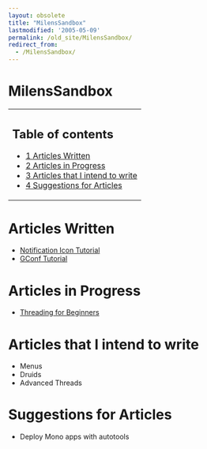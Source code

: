 ```yaml
---
layout: obsolete
title: "MilensSandbox"
lastmodified: '2005-05-09'
permalink: /old_site/MilensSandbox/
redirect_from:
  - /MilensSandbox/
---
```


MilensSandbox
=============

<table>
<col width="100%" />
<tbody>
<tr class="odd">
<td align="left"><h2>Table of contents</h2>
<ul>
<li><a href="#articles-written">1 Articles Written</a></li>
<li><a href="#articles-in-progress">2 Articles in Progress</a></li>
<li><a href="#articles-that-i-intend-to-write">3 Articles that I intend to write</a></li>
<li><a href="#suggestions-for-articles">4 Suggestions for Articles</a></li>
</ul></td>
</tr>
</tbody>
</table>

Articles Written
================

-   [Notification Icon Tutorial]({{site.github.url}}/old_site/GtkSharpNotificationIcon "GtkSharpNotificationIcon")
-   [GConf Tutorial]({{site.github.url}}/old_site/GConfTutorial "GConfTutorial")

Articles in Progress
====================

-   [Threading for Beginners]({{site.github.url}}/old_site/ThreadsBeginnersGuide "ThreadsBeginnersGuide")

Articles that I intend to write
===============================

-   Menus
-   Druids
-   Advanced Threads

Suggestions for Articles
========================

-   Deploy Mono apps with autotools


